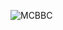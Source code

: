 ![MCBBC](https://api.htloli.com/api/v2/moecount?authorization=qbRDesfKYzDUDWmy4XAWF6FRuz2jqRNG&name=MCBBC-README.github&theme=gelbooru&show=7)
